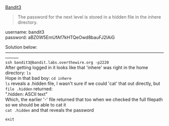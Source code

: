 [Bandit3](https://overthewire.org/wargames/bandit/bandit3.html)

> The password for the next level is stored in a hidden file in the inhere directory.  

username: bandit3  
password: aBZ0W5EmUfAf7kHTQeOwd8bauFJ2lAiG  

Solution below:  
———————————————————————————————————————  
`ssh bandit3@bandit.labs.overthewire.org -p2220`  
After getting logged in it looks like that 'inhere' was right in the home directory: `ls`  
Hope in that bad boy: `cd inhere`  
`ls` reveals a .hidden file, I wasn't sure if we could 'cat' that out directly, but `file .hidden` returned:  
".hidden: ASCII text"  
Which, the earlier '-' file returned that too when we checked the full filepath so we should be able to cat it  
`cat .hidden` and that reveals the password  


`exit`  